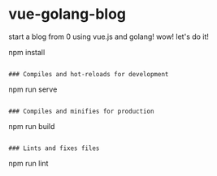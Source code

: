 # vue-golang-blog
start a blog from 0 using vue.js and golang! wow! let's do it!

npm install
```

### Compiles and hot-reloads for development
```
npm run serve
```

### Compiles and minifies for production
```
npm run build
```

### Lints and fixes files
```
npm run lint
```

